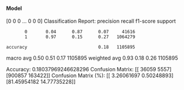 #### Model
[0 0 0 ... 0 0 0]
Classification Report:
              precision    recall  f1-score   support

           0       0.04      0.87      0.07     41616
           1       0.97      0.15      0.27   1064279

    accuracy                           0.18   1105895
   macro avg       0.50      0.51      0.17   1105895
weighted avg       0.93      0.18      0.26   1105895

Accuracy: 0.18037969246628296
Confusion Matrix:
[[ 36059   5557]
 [900857 163422]]
Confusion Matrix (%):
[[ 3.26061697  0.50248893]
 [81.45954182 14.77735228]]

